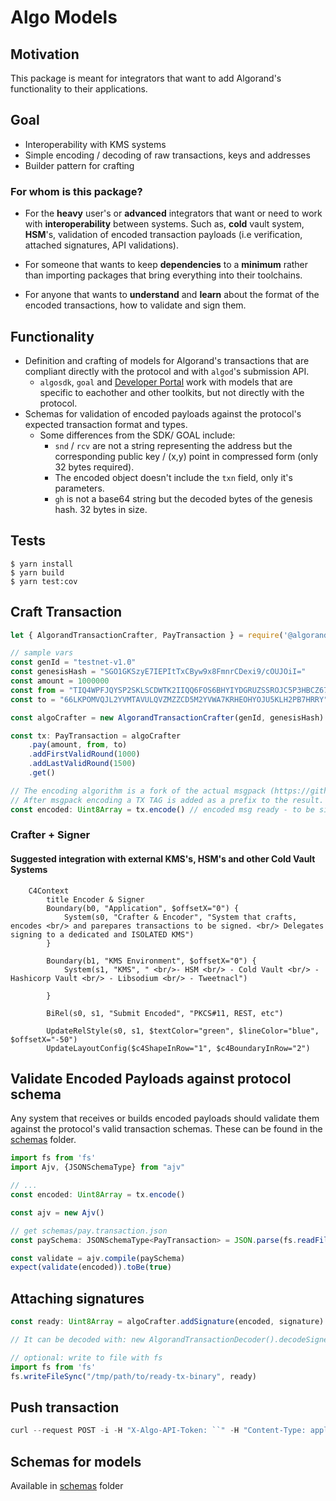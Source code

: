 # Algo Models

## Motivation

This package is meant for integrators that want to add Algorand's functionality to their applications. 

## Goal

- Interoperability with KMS systems
- Simple encoding / decoding of raw transactions, keys and addresses
- Builder pattern for crafting

### For whom is this package?

- For the **heavy** user's or **advanced** integrators that want or need to work with **interoperability** between systems. Such as, **cold** vault system, **HSM**'s, validation of encoded transaction payloads (i.e verification, attached signatures, API validations). 

- For someone that wants to keep **dependencies** to a **minimum** rather than importing packages that bring everything into their toolchains.

- For anyone that wants to **understand** and **learn** about the format of the encoded transactions, how to validate and sign them.

## Functionality
- Definition and crafting of models for Algorand's transactions that are compliant directly with the protocol and with `algod`'s submission API.
    - `algosdk`, `goal` and [Developer Portal](https://developer.algorand.org/docs/get-details/transactions) work with models that are specific to eachother and other toolkits, but not directly with the protocol.
- Schemas for validation of encoded payloads against the protocol's expected transaction format and types.
    - Some differences from the SDK/ GOAL include:
        - `snd` / `rcv` are not a string representing the address but the corresponding public key / (x,y) point in compressed form (only 32 bytes required). 
        - The encoded object doesn't include the `txn` field, only it's parameters. 
        - `gh` is not a base64 string but the decoded bytes of the genesis hash. 32 bytes in size. 


## Tests

```shell
$ yarn install
$ yarn build
$ yarn test:cov
```

## Craft Transaction

```ts
let { AlgorandTransactionCrafter, PayTransaction } = require('@algorandfoundation/algo-models')

// sample vars
const genId = "testnet-v1.0"
const genesisHash = "SGO1GKSzyE7IEPItTxCByw9x8FmnrCDexi9/cOUJOiI="
const amount = 1000000
const from = "TIQ4WPFJQYSP2SKLSCDWTK2IIQQ6FOS6BHYIYDGRUZSSROJC5P3HBCZ67Y"
const to = "66LKPOMVQJL2YVMTAVULQVZMZZCD5M2YVWA7KRHEOHYOJU5KLH2PB7HRRY"

const algoCrafter = new AlgorandTransactionCrafter(genId, genesisHash)

const tx: PayTransaction = algoCrafter
    .pay(amount, from, to)
    .addFirstValidRound(1000)
    .addLastValidRound(1500)
    .get()

// The encoding algorithm is a fork of the actual msgpack (https://github.com/EvanJRichard/msgpack-javascript)
// After msgpack encoding a TX TAG is added as a prefix to the result. 
const encoded: Uint8Array = tx.encode() // encoded msg ready - to be signed with EdDSA

```

### Crafter + Signer

#### Suggested integration with external KMS's, HSM's and other Cold Vault Systems

```mermaid
    C4Context
        title Encoder & Signer
        Boundary(b0, "Application", $offsetX="0") {
            System(s0, "Crafter & Encoder", "System that crafts, encodes <br/> and parepares transactions to be signed. <br/> Delegates signing to a dedicated and ISOLATED KMS")
        }

        Boundary(b1, "KMS Environment", $offsetX="0") {
            System(s1, "KMS", " <br/>- HSM <br/> - Cold Vault <br/> - Hashicorp Vault <br/> - Libsodium <br/> - Tweetnacl")
            
        }

        BiRel(s0, s1, "Submit Encoded", "PKCS#11, REST, etc")

        UpdateRelStyle(s0, s1, $textColor="green", $lineColor="blue", $offsetX="-50")
        UpdateLayoutConfig($c4ShapeInRow="1", $c4BoundaryInRow="2")

```

## Validate Encoded Payloads against protocol schema

Any system that receives or builds encoded payloads should validate them against the protocol's valid transaction schemas. These can be found in the [schemas](./schemas) folder.

```ts
import fs from 'fs'
import Ajv, {JSONSchemaType} from "ajv"

// ...
const encoded: Uint8Array = tx.encode()

const ajv = new Ajv()

// get schemas/pay.transaction.json
const paySchema: JSONSchemaType<PayTransaction> = JSON.parse(fs.readFileSync(path.resolve(__dirname, "./schemas/pay.transaction.json"), "utf8"))

const validate = ajv.compile(paySchema)
expect(validate(encoded)).toBe(true)

```

## Attaching signatures

```ts
const ready: Uint8Array = algoCrafter.addSignature(encoded, signature) // ready to submit

// It can be decoded with: new AlgorandTransactionDecoder().decodeSignedTransaction(ready)

// optional: write to file with fs
import fs from 'fs'
fs.writeFileSync("/tmp/path/to/ready-tx-binary", ready)
```
## Push transaction

```ts
curl --request POST -i -H "X-Algo-API-Token: ``" -H "Content-Type: application/x-binary" --data-binary "@/tmp/path/to/ready-tx-binary" https://testnet-api.algonode.cloud:443/v2/transactions

```


## Schemas for models

Available in [schemas](./schemas) folder